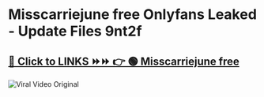 
 # Misscarriejune free Onlyfans Leaked - Update Files 9nt2f

## <h2><a href="https://clipsfans.com/Misscarriejune_free&ref=git">🔗 Click to LINKS ⏩⏩ 👉 🟢 Misscarriejune free </a></h2>

<a href="https://clipsfans.com/Misscarriejune_free&ref=git" rel="nofollow" data-target="animated-image.originalLink"><img src="https://i.ibb.co.com/xMMVF88/686577567.gif" alt="Viral Video Original" style="max-width: 100%; display: inline-block;" data-target="animated-image.originalImage"></a>


